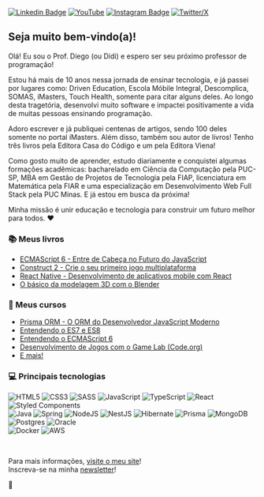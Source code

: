 [![Linkedin Badge](https://img.shields.io/badge/-LinkedIn-blue?style=flat&logo=Linkedin&logoColor=white&link=https://www.linkedin.com/in/diegopinho/)](https://www.linkedin.com/in/diegopinho/)
[![YouTube](https://img.shields.io/badge/YouTube-%23FF0000.svg?logo=YouTube&logoColor=white)](https://youtube.com/@ProfDiegoPinho)
[![Instagram Badge](https://img.shields.io/badge/-Instagram-C13584?style=flat&labelColor=C13584&logo=instagram&logoColor=white&link=https://www.instagram.com/profdiegopinho/)](https://www.instagram.com/profdiegopinho/)
[![Twitter/X](https://img.shields.io/badge/Twitter-%231DA1F2.svg?logo=Twitter&logoColor=white)](https://twitter.com/DiegoPinho)


## Seja muito bem-vindo(a)!

Olá! Eu sou o Prof. Diego (ou Didi) e espero ser seu próximo professor de programação!

Estou há mais de 10 anos nessa jornada de ensinar tecnologia, e já passei por lugares como: Driven Education, Escola Móbile Integral, Descomplica, SOMAS, iMasters, Touch Health, somente para citar alguns deles. Ao longo desta tragetória, desenvolvi muito software e impactei positivamente a vida de muitas pessoas ensinando programação. 

Adoro escrever e já publiquei centenas de artigos, sendo 100 deles somente no portal iMasters. Além disso, também sou autor de livros! Tenho três livros pela Editora Casa do Código e um pela Editora Viena!

Como gosto muito de aprender, estudo diariamente e conquistei algumas formações acadêmicas: bacharelado em Ciência da Computação pela PUC-SP, MBA em Gestão de Projetos de Tecnologia pela FIAP, licenciatura em Matemática pela FIAR e uma especialização em Desenvolvimento Web Full Stack pela PUC Minas. E já estou em busca da próxima!

Minha missão é unir educação e tecnologia para construir um futuro melhor para todos. ❤️

### 📚 Meus livros
- [ECMAScript 6 - Entre de Cabeça no Futuro do JavaScript](https://www.entendendoes6.com.br/)
- [Construct 2 - Crie o seu primeiro jogo multiplataforma](https://www.casadocodigo.com.br/products/livro-construct2)
- [React Native - Desenvolvimento de aplicativos mobile com React](https://livroreactnative.com.br/)
- [O básico da modelagem 3D com o Blender](https://www.lojaviena.com.br/editoraviena/produtos-detalhes/0FOOQLPJ/Blender.html)

### 🧠 Meus cursos
- [Prisma ORM - O ORM do Desenvolvedor JavaScript Moderno](https://www.udemy.com/course/prisma-orm/?referralCode=0FCA610840A8953B78AB)
- [Entendendo o ES7 e ES8](https://www.udemy.com/course/entendendo-es7-e-es8/?referralCode=D22020A6EDF33D3A8D1C)
- [Entendendo o ECMAScript 6](https://www.udemy.com/course/entendendo-o-ecmascript-6/?referralCode=B0B8FDDF642B253E4D64)
- [Desenvolvimento de Jogos com o Game Lab (Code.org)](https://www.udemy.com/course/jogos-gamelab/?referralCode=9ACD362DCD22545591B4)
- [E mais!](https://www.udemy.com/user/diegomartinsdepinho/)

### 💻 Principais tecnologias
![HTML5](https://img.shields.io/badge/html5-%23E34F26.svg?style=flat&logo=html5&logoColor=white)
![CSS3](https://img.shields.io/badge/css3-%231572B6.svg?style=flat&logo=css3&logoColor=white)
![SASS](https://img.shields.io/badge/SASS-hotpink.svg?style=flat&logo=SASS&logoColor=white) 
![JavaScript](https://img.shields.io/badge/javascript-%23323330.svg?style=flat&logo=javascript&logoColor=%23F7DF1E)
![TypeScript](https://img.shields.io/badge/typescript-%23007ACC.svg?style=flat&logo=typescript&logoColor=white) 
![React](https://img.shields.io/badge/react-%2320232a.svg?style=flat&logo=react&logoColor=%2361DAFB) 
![Styled Components](https://img.shields.io/badge/styled--components-DB7093?style=flat&logo=styled-components&logoColor=white) 
<br />
![Java](https://img.shields.io/badge/Java-ED8B00?style=flat&logo=openjdk&logoColor=white) 
![Spring](https://img.shields.io/badge/spring-%236DB33F.svg?style=flat&logo=spring&logoColor=white) 
![NodeJS](https://img.shields.io/badge/node.js-6DA55F?style=flat&logo=node.js&logoColor=white)
![NestJS](https://img.shields.io/badge/nestjs-%23E0234E.svg?style=flat&logo=nestjs&logoColor=white)
![Hibernate](https://img.shields.io/badge/Hibernate-59666C?style=flat&logo=Hibernate&logoColor=white)
![Prisma](https://img.shields.io/badge/Prisma-3982CE?style=flat&logo=Prisma&logoColor=white)
![MongoDB](https://img.shields.io/badge/MongoDB-%234ea94b.svg?style=flat&logo=mongodb&logoColor=white) 
![Postgres](https://img.shields.io/badge/postgres-%23316192.svg?style=flat&logo=postgresql&logoColor=white)
![Oracle](https://img.shields.io/badge/Oracle-F80000?style=flat&logo=Oracle&logoColor=white)
<br />
![Docker](https://img.shields.io/badge/docker-%230db7ed.svg?style=flat&logo=docker&logoColor=white)
![AWS](https://img.shields.io/badge/Amazon_AWS-FF9900?style=flat&logo=amazonaws&logoColor=white)

<br />

Para mais informações, [visite o meu site](https://diegopinho.com.br)! <br />
Inscreva-se na minha [newsletter](https://diegopinho.substack.com/)!

💾
